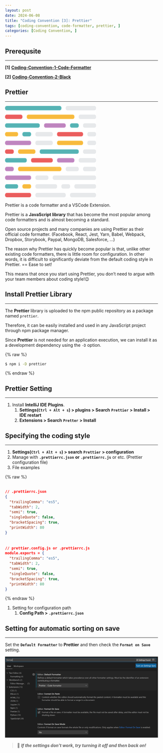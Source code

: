 ```yaml
---
layout: post
date: 2024-06-08
title: "Coding Convention [3]: Prettier"
tags: [coding-convention, code-formatter, prettier, ]
categories: [Coding Convention, ]
---
```




## Prerequsite


---


**[1]** [**Coding-Convention-1-Code-Formatter**](https://rebedy.github.io/posts/Coding-Convention-1-Code-Formatter/)


**[2]** [**Coding-Convention-2-Black**](https://rebedy.github.io/posts/Coding-Convention-2-Black/)



## Prettier


---


![0](/assets/img/2024-06-08-Coding-Convention-[3]:-Prettier.md/0.png)


Prettier is a code formatter and a VSCode Extension.


Prettier is a **JavaScript library** that has become the most popular among code formatters and is almost becoming a standard.


Open source projects and many companies are using Prettier as their official code formatter. (Facebook, React, Jest, Yarn, Babel, Webpack, Dropbox, Storybook, Paypal, MongoDB, Salesforce, …)


The reason why Prettier has quickly become popular is that, unlike other existing code formatters, there is little room for configuration. In other words, it is difficult to significantly deviate from the default coding style in Prettier. == Ease to set!


This means that once you start using Prettier, you don’t need to argue with your team members about coding style!😉



## **Install Prettier Library**


---


The **Prettier** library is uploaded to the npm public repository as a package named `prettier`.


Therefore, it can be easily installed and used in any JavaScript project through npm package manager.


Since **Prettier** is not needed for an application execution, we can install it as a development dependency using the `-D` option.



{% raw %}
```bash
$ npm i -D prettier
```
{% endraw %}




## Prettier Setting


---

1. Install **IntelliJ IDE Plugins**.
	1. **Settings(****`Ctrl + Alt + s`****) > plugins > Search** **`Prettier`** **> Install > IDE restart**
	2. **Extensions > Search** **`Pretter`** **> Install**


## Specifying the coding style


---

1. **Settings(****`Ctrl + Alt + s`****) > search** **`Prettier`** **> configuration**
2. Manage with **`.prettierrc.json`** **or** **`.prettierrc.js`** or etc. (Prettier configuration file)
3. File examples


{% raw %}
```json

// .prettierrc.json
{
  "trailingComma": "es5",
  "tabWidth": 2,
  "semi": true,
  "singleQuote": false,
  "bracketSpacing": true,
  "printWidth": 80
}


// prettier.config.js or .prettierrc.js
module.exports = {
  "trailingComma": "es5",
  "tabWidth": 2,
  "semi": true,
  "singleQuote": false,
  "bracketSpacing": true,
  "printWidth": 80
}
```
{% endraw %}


1. Setting for configuration path
	1. **Config Path >** **`.prettierrc.json`**


## Setting for automatic sorting on save


---


Set the **`Default Formatter`** to **Prettier** and then check the **`Format on Save`** setting.


![1](/assets/img/2024-06-08-Coding-Convention-[3]:-Prettier.md/1.png)


> 👸 _**If the settings don't work, try turning it off and then back on!**_

